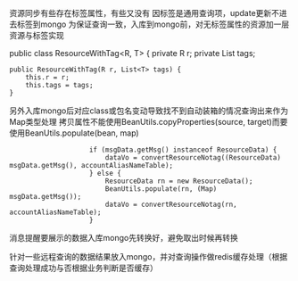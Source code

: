 资源同步有些存在标签属性，有些又没有
因标签是通用查询项，update更新不进去标签到mongo
为保证查询一致，入库到mongo前，对无标签属性的资源加一层资源与标签实现

public class ResourceWithTag<R, T> {
    private R r;
    private List<T> tags;

    public ResourceWithTag(R r, List<T> tags) {
        this.r = r;
        this.tags = tags;
    }

另外入库mongo后对应class或包名变动导致找不到自动装箱的情况查询出来作为Map类型处理
拷贝属性不能使用BeanUtils.copyProperties(source, target)而要使用BeanUtils.populate(bean, map)

                        if (msgData.getMsg() instanceof ResourceData) {
                            dataVo = convertResourceNotag((ResourceData) msgData.getMsg(), accountAliasNameTable);
                        } else {
                            ResourceData rn = new ResourceData();
                            BeanUtils.populate(rn, (Map) msgData.getMsg());
                            dataVo = convertResourceNotag(rn, accountAliasNameTable);
                        }

消息提醒要展示的数据入库mongo先转换好，避免取出时候再转换

针对一些远程查询的数据结果放入mongo，并对查询操作做redis缓存处理（根据查询处理成功与否根据业务判断是否缓存）